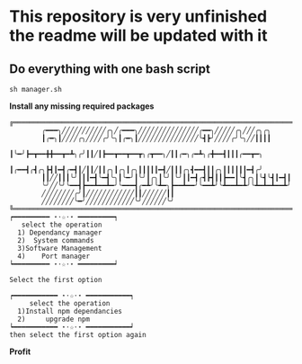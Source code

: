 # This repository is very unfinished the readme will be updated with it


## Do everything with one bash script
```
sh manager.sh
```

**Install any missing required packages**
```
╔═══════════════════════════════════════════════════════════════════════════╗
        ╭━━━╮╱╱╱╱╱╱╱╱╱╱╱╭╮╱╭━━━╮╱╱╱╱╱╱╱╱╱╱╱╱╱╱╱╭━━╮╱╱╱╱╱╭╮╱╱╱╭╮╭╮
        ┃╭━╮┃╱╱╱╱╭╮╱╱╱╱╭╯╰╮┃╭━╮┃╱╱╱╱╱╱╱╱╱╱╱╱╱╱╱╰┫┣╯╱╱╱╱╭╯╰╮╱╱┃┃┃┃
        ┃╰━╯┣━┳━━╋╋━━┳━┻╮╭╯┃┃╱┃┣━━┳━━┳━━┳╮╭┳━━╮╱┃┃╭━╮╭━┻╮╭╋━━┫┃┃┃╭━━┳━╮
        ┃╭━━┫╭┫╭╮┣┫┃━┫╭━┫┃╱┃┃╱┃┃╭╮┃╭╮┃╭╮┃┃┃┃┃━┫╱┃┃┃╭╮┫━━┫┃┃╭╮┃┃┃┃┃┃━┫╭╯
        ┃┃╱╱┃┃┃╰╯┃┃┃━┫╰━┫╰╮┃╰━╯┃╰╯┃╭╮┃╰╯┃╰╯┃┃━┫╭┫┣┫┃┃┣━━┃╰┫╭╮┃╰┫╰┫┃━┫┃
        ╰╯╱╱╰╯╰━━┫┣━━┻━━┻━╯╰━━━┫╭━┻╯╰┻━╮┣━━┻━━╯╰━━┻╯╰┻━━┻━┻╯╰┻━┻━┻━━┻╯
        ╱╱╱╱╱╱╱╱╭╯┃╱╱╱╱╱╱╱╱╱╱╱╱┃┃╱╱╱╱╱╱┃┃
        ╱╱╱╱╱╱╱╱╰━╯╱╱╱╱╱╱╱╱╱╱╱╱╰╯╱╱╱╱╱╱╰╯
╚═══════════════════════════════════════════════════════════════════════════╝
┍━━━━━━━━━ ⋆⋅☆⋅⋆ ━━━━━━━━━┑
   select the operation
  1) Dependancy manager
  2)  System commands
  3)Software Management
  4)    Port manager
┕━━━━━━━━━ ⋆⋅☆⋅⋆ ━━━━━━━━━┙

Select the first option
```
```
┍━━━━━━━━━━━ ⋆⋅☆⋅⋆ ━━━━━━━━━━━┑
     select the operation
  1)Install npm dependancies
  2)     upgrade npm
┕━━━━━━━━━━━ ⋆⋅☆⋅⋆ ━━━━━━━━━━━┙
then select the first option again
```

**Profit**